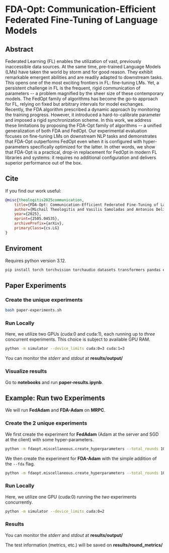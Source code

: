 # FDA-Opt: Communication-Efficient Federated Fine-Tuning of Language Models

## Abstract
Federated Learning (FL) enables the utilization of vast, previously inaccessible data sources. At the same time, pre-trained Language Models (LMs) have taken the world by storm and for good reason. They exhibit remarkable emergent abilities and are readily adapted to downstream tasks. This opens one of the most exciting frontiers in FL: fine-tuning LMs. Yet, a persistent challenge in FL is the frequent, rigid communication of parameters -- a problem magnified by the sheer size of these contemporary models. The FedOpt family of algorithms has become the go-to approach for FL, relying on fixed but arbitrary intervals for model exchanges. Recently, the FDA algorithm prescribed a dynamic approach by monitoring the training progress. However, it introduced a hard-to-calibrate parameter and imposed a rigid synchronization scheme. In this work, we address these limitations by proposing the FDA-Opt family of algorithms -- a unified generalization of both FDA and FedOpt. Our experimental evaluation focuses on fine-tuning LMs on downstream NLP tasks and demonstrates that FDA-Opt outperforms FedOpt even when it is configured with hyper-parameters specifically optimized for the latter. In other words, we show that FDA-Opt is a practical, drop-in replacement for FedOpt in modern FL libraries and systems: it requires no additional configuration and delivers superior performance out of the box.

## Cite

If you find our work useful:
```bibtex
@misc{theologitis2025communication,
    title={FDA-Opt: Communication-Efficient Federated Fine-Tuning of Language Models},
    author={Michail Theologitis and Vasilis Samoladas and Antonios Deligiannakis},
    year={2025},
    eprint={2505.04535},
    archivePrefix={arXiv},
    primaryClass={cs.LG}
}
```

## Enviroment
Requires python version 3.12.
```bash
pip install torch torchvision torchaudio datasets transformers pandas evaluate scikit-learn scipy matplotlib sentencepiece protobuf
```

## Paper Experiments

### Create the unique experiments
```bash
bash paper-experiments.sh
```
### Run Locally

Here, we utilize two GPUs (cuda:0 and cuda:1), each running up to *three* concurrent experiments. This choice is subject to available GPU RAM.
```bash
python -m simulator --device_limits cuda:0=3 cuda:1=3
```

You can monitor the *stderr* and *stdout* at **results/output/**

### Visualize results

Go to **notebooks** and run **paper-results.ipynb**.

## Example: Run two Experiments

We will run **FedAdam** and **FDA-Adam** on **MRPC**. 

### Create the 2 unique experiments

We first create the experiment for **FedAdam** (Adam at the server and SGD at the client) with some hyper-parameters.

```bash
python -m fdaopt.miscellaneous.create_hyperparameters --total_rounds 100 --ds_name mrpc --num_clients 10 --clients_per_round 10 --server_opt_name Adam --client_opt_name SGD --server_opt_args lr=0.001 --client_opt_args lr=1e-05
```

We then create the experiment for **FDA-Adam** with the simple addition of the ``--fda`` flag.

```bash
python -m fdaopt.miscellaneous.create_hyperparameters --total_rounds 100 --ds_name mrpc --num_clients 10 --clients_per_round 10 --server_opt_name Adam --client_opt_name SGD --server_opt_args lr=0.001 --client_opt_args lr=1e-05 --fda
```

### Run Locally

Here, we utilize one GPU (cuda:0) running the *two* experiments concurrently.
```bash
python -m simulator --device_limits cuda:0=2
```

### Results

You can monitor the *stderr* and *stdout* at **results/output/**

The test information (metrics, etc.) will be saved on **results/round_metrics/**
